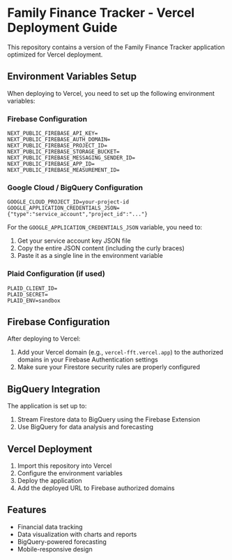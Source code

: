 # Family Finance Tracker - Vercel Deployment Guide

This repository contains a version of the Family Finance Tracker application optimized for Vercel deployment.

## Environment Variables Setup

When deploying to Vercel, you need to set up the following environment variables:

### Firebase Configuration
```
NEXT_PUBLIC_FIREBASE_API_KEY=
NEXT_PUBLIC_FIREBASE_AUTH_DOMAIN=
NEXT_PUBLIC_FIREBASE_PROJECT_ID=
NEXT_PUBLIC_FIREBASE_STORAGE_BUCKET=
NEXT_PUBLIC_FIREBASE_MESSAGING_SENDER_ID=
NEXT_PUBLIC_FIREBASE_APP_ID=
NEXT_PUBLIC_FIREBASE_MEASUREMENT_ID=
```

### Google Cloud / BigQuery Configuration
```
GOOGLE_CLOUD_PROJECT_ID=your-project-id
GOOGLE_APPLICATION_CREDENTIALS_JSON={"type":"service_account","project_id":"..."}
```

For the `GOOGLE_APPLICATION_CREDENTIALS_JSON` variable, you need to:
1. Get your service account key JSON file
2. Copy the entire JSON content (including the curly braces)
3. Paste it as a single line in the environment variable

### Plaid Configuration (if used)
```
PLAID_CLIENT_ID=
PLAID_SECRET=
PLAID_ENV=sandbox
```

## Firebase Configuration

After deploying to Vercel:
1. Add your Vercel domain (e.g., `vercel-fft.vercel.app`) to the authorized domains in your Firebase Authentication settings
2. Make sure your Firestore security rules are properly configured

## BigQuery Integration

The application is set up to:
1. Stream Firestore data to BigQuery using the Firebase Extension
2. Use BigQuery for data analysis and forecasting

## Vercel Deployment

1. Import this repository into Vercel
2. Configure the environment variables
3. Deploy the application
4. Add the deployed URL to Firebase authorized domains

## Features

- Financial data tracking
- Data visualization with charts and reports
- BigQuery-powered forecasting
- Mobile-responsive design